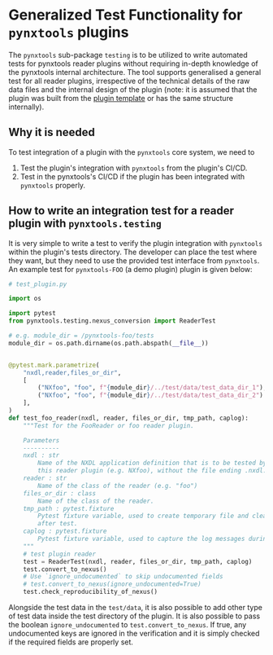 # Generalized Test Functionality for `pynxtools` plugins
The `pynxtools` sub-package `testing` is to be utilized to write automated tests for pynxtools reader plugins without requiring in-depth knowledge of the pynxtools internal architecture. The tool supports generalised a general test for all reader plugins, irrespective of the technical details of the raw data files and the internal design of the plugin (note: it is assumed that the plugin was built from the [plugin template](https://github.com/FAIRmat-NFDI/pynxtools-plugin-template) or has the same structure internally).
## Why it is needed
To test integration of a plugin with the `pynxtools` core system, we need to
1. Test the plugin's integration with `pynxtools` from the plugin's CI/CD.
2. Test in the pynxtools's CI/CD if the plugin has been integrated with `pynxtools` properly.
## How to write an integration test for a reader plugin with `pynxtools.testing`
It is very simple to write a test to verify the plugin integration with `pynxtools` within the plugin's tests directory. The developer can place the test where they want, but they need to use the provided test interface from `pynxtools`. An example test for `pynxtools-FOO` (a demo plugin) plugin is given below:

```python
# test_plugin.py

import os

import pytest
from pynxtools.testing.nexus_conversion import ReaderTest

# e.g. module_dir = /pynxtools-foo/tests
module_dir = os.path.dirname(os.path.abspath(__file__))


@pytest.mark.parametrize(
    "nxdl,reader,files_or_dir",
    [
        ("NXfoo", "foo", f"{module_dir}/../test/data/test_data_dir_1"),
        ("NXfoo", "foo", f"{module_dir}/../test/data/test_data_dir_2")
    ],
)
def test_foo_reader(nxdl, reader, files_or_dir, tmp_path, caplog):
    """Test for the FooReader or foo reader plugin.

    Parameters
    ----------
    nxdl : str
        Name of the NXDL application definition that is to be tested by
        this reader plugin (e.g. NXfoo), without the file ending .nxdl.xml.
    reader : str
        Name of the class of the reader (e.g. "foo")
    files_or_dir : class
        Name of the class of the reader.
    tmp_path : pytest.fixture
        Pytest fixture variable, used to create temporary file and clean up the generated files
        after test.
    caplog : pytest.fixture
        Pytest fixture variable, used to capture the log messages during the test.
    """
    # test plugin reader
    test = ReaderTest(nxdl, reader, files_or_dir, tmp_path, caplog)
    test.convert_to_nexus()
    # Use `ignore_undocumented` to skip undocumented fields
    # test.convert_to_nexus(ignore_undocumented=True)
    test.check_reproducibility_of_nexus()
```

Alongside the test data in the `test/data`, it is also possible to add other type of test data inside the test directory of the plugin. It is also possible to pass the boolean `ignore_undocumented` to `test.convert_to_nexus`. If true, any undocumented keys are ignored in the verification and it is simply checked if the required fields are properly set.
